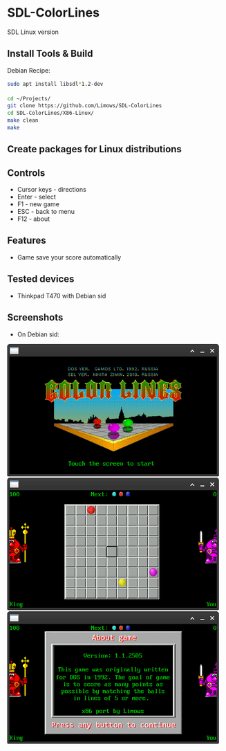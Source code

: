 # SDL-ColorLines

SDL Linux version

## Install Tools & Build

Debian Recipe:

```sh
sudo apt install libsdl*1.2-dev

cd ~/Projects/
git clone https://github.com/Limows/SDL-ColorLines
cd SDL-ColorLines/X86-Linux/
make clean
make
```

## Create packages for Linux distributions

## Controls

 - Cursor keys - directions
 - Enter - select
 - F1 - new game
 - ESC - back to menu
 - F12 - about

## Features

 - Game save your score automatically

## Tested devices

 - Thinkpad T470 with Debian sid

## Screenshots

- On Debian sid:

![LINUX_title](screenshots/title.png)
![LINUX_game](screenshots/game.png)
![LINUX_about](screenshots/about.png)
